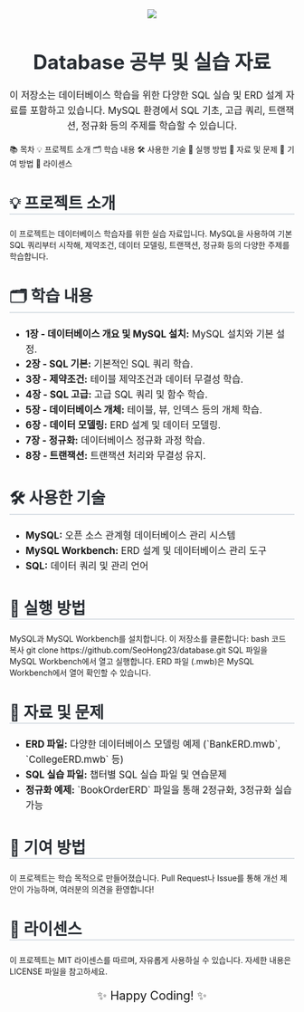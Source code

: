 <div align="center"> <img src="https://capsule-render.vercel.app/api?type=waving&color=auto&height=240&text=🚀%20Database%20Study&animation=fadeIn&fontColor=ffffff&fontSize=60" /> </div> <h1 style="font-size: 2.5em; color: #282d33; text-align: center;">Database 공부 및 실습 자료</h1> <p style="font-size: 1.2em; line-height: 1.6; text-align: center;"> 이 저장소는 데이터베이스 학습을 위한 다양한 SQL 실습 및 ERD 설계 자료를 포함하고 있습니다. MySQL 환경에서 SQL 기초, 고급 쿼리, 트랜잭션, 정규화 등의 주제를 학습할 수 있습니다. </p>
📚 목차
💡 프로젝트 소개
🗂️ 학습 내용
🛠️ 사용한 기술
🚀 실행 방법
📄 자료 및 문제
🤝 기여 방법
📄 라이센스
<h2 style="font-size: 2em; border-bottom: 2px solid #d8dee4; color: #282d33;">💡 프로젝트 소개</h2>
이 프로젝트는 데이터베이스 학습자를 위한 실습 자료입니다. MySQL을 사용하여 기본 SQL 쿼리부터 시작해, 제약조건, 데이터 모델링, 트랜잭션, 정규화 등의 다양한 주제를 학습합니다.

<h2 style="font-size: 2em; border-bottom: 2px solid #d8dee4; color: #282d33;">🗂️ 학습 내용</h2> <ul style="font-size: 1.2em; line-height: 1.6;"> <li><b>1장 - 데이터베이스 개요 및 MySQL 설치:</b> MySQL 설치와 기본 설정.</li> <li><b>2장 - SQL 기본:</b> 기본적인 SQL 쿼리 학습.</li> <li><b>3장 - 제약조건:</b> 테이블 제약조건과 데이터 무결성 학습.</li> <li><b>4장 - SQL 고급:</b> 고급 SQL 쿼리 및 함수 학습.</li> <li><b>5장 - 데이터베이스 개체:</b> 테이블, 뷰, 인덱스 등의 개체 학습.</li> <li><b>6장 - 데이터 모델링:</b> ERD 설계 및 데이터 모델링.</li> <li><b>7장 - 정규화:</b> 데이터베이스 정규화 과정 학습.</li> <li><b>8장 - 트랜잭션:</b> 트랜잭션 처리와 무결성 유지.</li> </ul>
<h2 style="font-size: 2em; border-bottom: 2px solid #d8dee4; color: #282d33;">🛠️ 사용한 기술</h2> <ul style="font-size: 1.2em; line-height: 1.6;"> <li><b>MySQL:</b> 오픈 소스 관계형 데이터베이스 관리 시스템</li> <li><b>MySQL Workbench:</b> ERD 설계 및 데이터베이스 관리 도구</li> <li><b>SQL:</b> 데이터 쿼리 및 관리 언어</li> </ul>
<h2 style="font-size: 2em; border-bottom: 2px solid #d8dee4; color: #282d33;">🚀 실행 방법</h2>
MySQL과 MySQL Workbench를 설치합니다.
이 저장소를 클론합니다:
bash
코드 복사
git clone https://github.com/SeoHong23/database.git
SQL 파일을 MySQL Workbench에서 열고 실행합니다.
ERD 파일 (.mwb)은 MySQL Workbench에서 열어 확인할 수 있습니다.
<h2 style="font-size: 2em; border-bottom: 2px solid #d8dee4; color: #282d33;">📄 자료 및 문제</h2> <ul style="font-size: 1.2em; line-height: 1.6;"> <li><b>ERD 파일:</b> 다양한 데이터베이스 모델링 예제 (`BankERD.mwb`, `CollegeERD.mwb` 등)</li> <li><b>SQL 실습 파일:</b> 챕터별 SQL 실습 파일 및 연습문제</li> <li><b>정규화 예제:</b> `BookOrderERD` 파일을 통해 2정규화, 3정규화 실습 가능</li> </ul>
<h2 style="font-size: 2em; border-bottom: 2px solid #d8dee4; color: #282d33;">🤝 기여 방법</h2>
이 프로젝트는 학습 목적으로 만들어졌습니다. Pull Request나 Issue를 통해 개선 제안이 가능하며, 여러분의 의견을 환영합니다!

<h2 style="font-size: 2em; border-bottom: 2px solid #d8dee4; color: #282d33;">📄 라이센스</h2>
이 프로젝트는 MIT 라이센스를 따르며, 자유롭게 사용하실 수 있습니다. 자세한 내용은 LICENSE 파일을 참고하세요.

<p style="font-size: 1.5em; text-align: center;">✨ Happy Coding! ✨</p>
